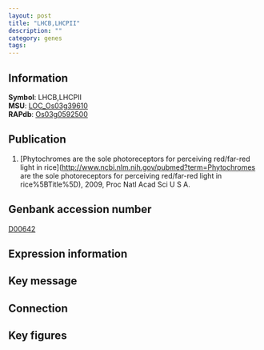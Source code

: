 ```yaml
---
layout: post
title: "LHCB,LHCPII"
description: ""
category: genes
tags: 
---
```


## Information
__Symbol__: LHCB,LHCPII  
__MSU__: [LOC_Os03g39610](http://rice.plantbiology.msu.edu/cgi-bin/ORF_infopage.cgi?orf=LOC_Os03g39610)  
__RAPdb__: [Os03g0592500](http://rapdb.dna.affrc.go.jp/viewer/gbrowse_details/irgsp1?name=Os03g0592500)  

## Publication
1. [Phytochromes are the sole photoreceptors for perceiving red/far-red light in rice](http://www.ncbi.nlm.nih.gov/pubmed?term=Phytochromes are the sole photoreceptors for perceiving red/far-red light in rice%5BTitle%5D), 2009, Proc Natl Acad Sci U S A.

## Genbank accession number
[D00642](http://www.ncbi.nlm.nih.gov/nuccore/D00642)  

## Expression information

## Key message

## Connection

## Key figures


